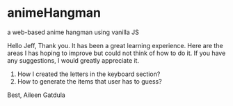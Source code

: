 # animeHangman
a web-based anime hangman using vanilla JS

Hello Jeff,
 Thank you. It has been a great learning experience. 
 Here are the areas I has hoping to improve but could not think of how to do it. If you have any suggestions, I would greatly appreciate it.
1. How I created the letters in the keyboard section?
2. How to generate the items that user has to guess?

Best,
Aileen Gatdula
